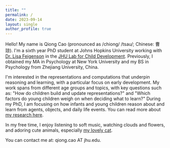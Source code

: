 ```yaml
---
title: ""
permalink: /
date: 2023-09-14
layout: single
author_profile: true
---
```


Hello! My name is Qiong Cao (pronounced as /chiong/ /tsau/; Chinese: 曹琼). I'm a sixth year PhD student at Johns Hopkins University working
with [Dr. Lisa Feigenson](https://pbs.jhu.edu/directory/lisa-feigenson/) in
the [JHU Lab for Child Development](https://labforchilddevelopment.com/). Previously, I
obtained my MA in Psychology at New York University and my BS in Psychology from Zhejiang University, China.

I'm interested in the representations and computations that underpin reasoning and learning, with a particular focus on early development. My work spans from different age groups and topics, with key questions such as: "How do children build and update representations?" and "Which factors do young children weigh on when deciding what to learn?" During my PhD, I am focusing on how infants and young children reason about and learn from agents, objects, and daily life events.
You can read more about [my research here](/research/).

In my free time, I enjoy listening to soft music, watching clouds and flowers, and adoring cute animals, especially [my lovely cat](/assets/images/yurek.jpg).

You can contact me at: qiong.cao AT jhu.edu.


